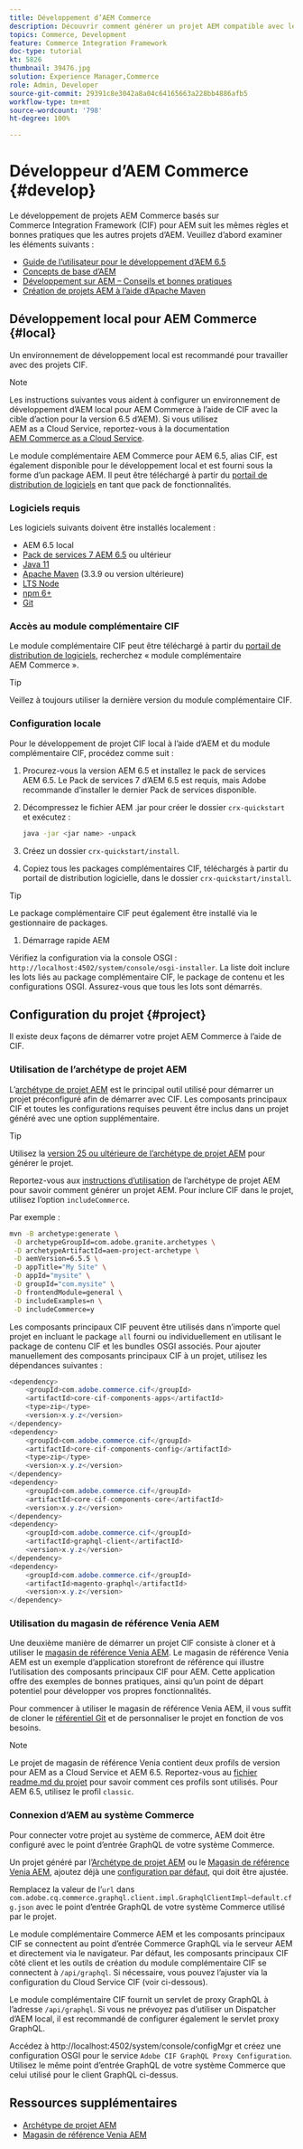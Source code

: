 ```yaml
---
title: Développement d’AEM Commerce
description: Découvrir comment générer un projet AEM compatible avec le commerce à l’aide de l’archétype de projet AEM. Découvrez comment créer et déployer le projet dans un environnement de développement local.
topics: Commerce, Development
feature: Commerce Integration Framework
doc-type: tutorial
kt: 5826
thumbnail: 39476.jpg
solution: Experience Manager,Commerce
role: Admin, Developer
source-git-commit: 29391c8e3042a8a04c64165663a228bb4886afb5
workflow-type: tm+mt
source-wordcount: '798'
ht-degree: 100%

---
```


# Développeur d’AEM Commerce {#develop}

Le développement de projets AEM Commerce basés sur Commerce Integration Framework (CIF) pour AEM suit les mêmes règles et bonnes pratiques que les autres projets d’AEM. Veuillez d’abord examiner les éléments suivants :

- [Guide de l’utilisateur pour le développement d’AEM 6.5](/help/sites-developing/getting-started.md)
- [Concepts de base d’AEM](/help/sites-developing/the-basics.md)
- [Développement sur AEM – Conseils et bonnes pratiques](/help/sites-developing/dev-guidelines-bestpractices.md)
- [Création de projets AEM à l’aide d’Apache Maven](/help/sites-developing/ht-projects-maven.md)

## Développement local pour AEM Commerce {#local}

Un environnement de développement local est recommandé pour travailler avec des projets CIF.

>[!NOTE]
>
>Les instructions suivantes vous aident à configurer un environnement de développement d’AEM local pour AEM Commerce à l’aide de CIF avec la cible d’action pour la version 6.5 d’AEM). Si vous utilisez AEM as a Cloud Service, reportez-vous à la documentation [AEM Commerce as a Cloud Service](https://experienceleague.adobe.com/docs/experience-manager-cloud-service/content-and-commerce/home.html?lang=fr).

Le module complémentaire AEM Commerce pour AEM 6.5, alias CIF, est également disponible pour le développement local et est fourni sous la forme d’un package AEM. Il peut être téléchargé à partir du [portail de distribution de logiciels](https://experience.adobe.com/#/downloads/content/software-distribution/en/aem.html) en tant que pack de fonctionnalités.

### Logiciels requis

Les logiciels suivants doivent être installés localement :

- AEM 6.5 local
- [Pack de services 7 AEM 6.5](https://experience.adobe.com/#/downloads/content/software-distribution/en/aem.html) ou ultérieur
- [Java 11](https://downloads.experiencecloud.adobe.com/content/software-distribution/en/general.html)
- [Apache Maven](https://maven.apache.org/) (3.3.9 ou version ultérieure)
- [LTS Node](https://nodejs.org/en/)
- [npm 6+](https://www.npmjs.com/)
- [Git](https://git-scm.com/)

### Accès au module complémentaire CIF

Le module complémentaire CIF peut être téléchargé à partir du [portail de distribution de logiciels](https://experience.adobe.com/#/downloads/content/software-distribution/en/aem.html), recherchez « module complémentaire AEM Commerce ».

>[!TIP]
>
>Veillez à toujours utiliser la dernière version du module complémentaire CIF.

### Configuration locale

Pour le développement de projet CIF local à l’aide d’AEM et du module complémentaire CIF, procédez comme suit :

1. Procurez-vous la version AEM 6.5 et installez le pack de services AEM 6.5. Le Pack de services 7 d’AEM 6.5 est requis, mais Adobe recommande d’installer le dernier Pack de services disponible.

1. Décompressez le fichier AEM .jar pour créer le dossier `crx-quickstart` et exécutez :

   ```bash
   java -jar <jar name> -unpack
   ```

1. Créez un dossier `crx-quickstart/install`.

1. Copiez tous les packages complémentaires CIF, téléchargés à partir du portail de distribution logicielle, dans le dossier `crx-quickstart/install`.

>[!TIP]
>
>Le package complémentaire CIF peut également être installé via le gestionnaire de packages.

1. Démarrage rapide AEM

Vérifiez la configuration via la console OSGI : `http://localhost:4502/system/console/osgi-installer`. La liste doit inclure les lots liés au package complémentaire CIF, le package de contenu et les configurations OSGI. Assurez-vous que tous les lots sont démarrés.

## Configuration du projet {#project}

Il existe deux façons de démarrer votre projet AEM Commerce à l’aide de CIF.

### Utilisation de l’archétype de projet AEM

L’[archétype de projet AEM](https://github.com/adobe/aem-project-archetype) est le principal outil utilisé pour démarrer un projet préconfiguré afin de démarrer avec CIF. Les composants principaux CIF et toutes les configurations requises peuvent être inclus dans un projet généré avec une option supplémentaire.

>[!TIP]
>
>Utilisez la [version 25 ou ultérieure de l’archétype de projet AEM](https://github.com/adobe/aem-project-archetype/releases) pour générer le projet.

Reportez-vous aux [instructions d’utilisation](https://github.com/adobe/aem-project-archetype#usage) de l’archétype de projet AEM pour savoir comment générer un projet AEM. Pour inclure CIF dans le projet, utilisez l’option `includeCommerce`.

Par exemple :

```bash
mvn -B archetype:generate \
 -D archetypeGroupId=com.adobe.granite.archetypes \
 -D archetypeArtifactId=aem-project-archetype \
 -D aemVersion=6.5.5 \
 -D appTitle="My Site" \
 -D appId="mysite" \
 -D groupId="com.mysite" \
 -D frontendModule=general \
 -D includeExamples=n \
 -D includeCommerce=y
```

Les composants principaux CIF peuvent être utilisés dans n’importe quel projet en incluant le package `all` fourni ou individuellement en utilisant le package de contenu CIF et les bundles OSGI associés. Pour ajouter manuellement des composants principaux CIF à un projet, utilisez les dépendances suivantes :

```java
<dependency>
    <groupId>com.adobe.commerce.cif</groupId>
    <artifactId>core-cif-components-apps</artifactId>
    <type>zip</type>
    <version>x.y.z</version>
</dependency>
<dependency>
    <groupId>com.adobe.commerce.cif</groupId>
    <artifactId>core-cif-components-config</artifactId>
    <type>zip</type>
    <version>x.y.z</version>
</dependency>
<dependency>
    <groupId>com.adobe.commerce.cif</groupId>
    <artifactId>core-cif-components-core</artifactId>
    <version>x.y.z</version>
</dependency>
<dependency>
    <groupId>com.adobe.commerce.cif</groupId>
    <artifactId>graphql-client</artifactId>
    <version>x.y.z</version>
</dependency>
<dependency>
    <groupId>com.adobe.commerce.cif</groupId>
    <artifactId>magento-graphql</artifactId>
    <version>x.y.z</version>
</dependency>
```

### Utilisation du magasin de référence Venia AEM

Une deuxième manière de démarrer un projet CIF consiste à cloner et à utiliser le [magasin de référence Venia AEM](https://github.com/adobe/aem-cif-guides-venia). Le magasin de référence Venia AEM est un exemple d’application storefront de référence qui illustre l’utilisation des composants principaux CIF pour AEM. Cette application offre des exemples de bonnes pratiques, ainsi qu’un point de départ potentiel pour développer vos propres fonctionnalités.

Pour commencer à utiliser le magasin de référence Venia AEM, il vous suffit de cloner le [référentiel Git](https://github.com/adobe/aem-cif-guides-venia) et de personnaliser le projet en fonction de vos besoins.

>[!NOTE]
>
>Le projet de magasin de référence Venia contient deux profils de version pour AEM as a Cloud Service et AEM 6.5. Reportez-vous au [fichier readme.md du projet](https://github.com/adobe/aem-cif-guides-venia/blob/main/README.md) pour savoir comment ces profils sont utilisés. Pour AEM 6.5, utilisez le profil `classic`.

### Connexion d’AEM au système Commerce

Pour connecter votre projet au système de commerce, AEM doit être configuré avec le point d’entrée GraphQL de votre système Commerce.

Un projet généré par l’[Archétype de projet AEM](https://github.com/adobe/aem-project-archetype) ou le [Magasin de référence Venia AEM](https://github.com/adobe/aem-cif-guides-venia), ajoutez déjà une [configuration par défaut](https://github.com/adobe/aem-cif-guides-venia/blob/main/ui.config/src/main/content/jcr_root/apps/venia/osgiconfig/config/com.adobe.cq.commerce.graphql.client.impl.GraphqlClientImpl~default.cfg.json), qui doit être ajustée.

Remplacez la valeur de l’`url` dans `com.adobe.cq.commerce.graphql.client.impl.GraphqlClientImpl~default.cfg.json` avec le point d’entrée GraphQL de votre système Commerce utilisé par le projet.

Le module complémentaire Commerce AEM et les composants principaux CIF se connectent au point d’entrée Commerce GraphQL via le serveur AEM et directement via le navigateur. Par défaut, les composants principaux CIF côté client et les outils de création du module complémentaire CIF se connectent à `/api/graphql`. Si nécessaire, vous pouvez l’ajuster via la configuration du Cloud Service CIF (voir ci-dessous).

Le module complémentaire CIF fournit un servlet de proxy GraphQL à l’adresse `/api/graphql`. Si vous ne prévoyez pas d’utiliser un Dispatcher d’AEM local, il est recommandé de configurer également le servlet proxy GraphQL.

Accédez à http://localhost:4502/system/console/configMgr et créez une configuration OSGI pour le service `Adobe CIF GraphQL Proxy Configuration`. Utilisez le même point d’entrée GraphQL de votre système Commerce que celui utilisé pour le client GraphQL ci-dessus.

## Ressources supplémentaires

- [Archétype de projet AEM](https://github.com/adobe/aem-project-archetype)
- [Magasin de référence Venia AEM](https://github.com/adobe/aem-cif-guides-venia)
